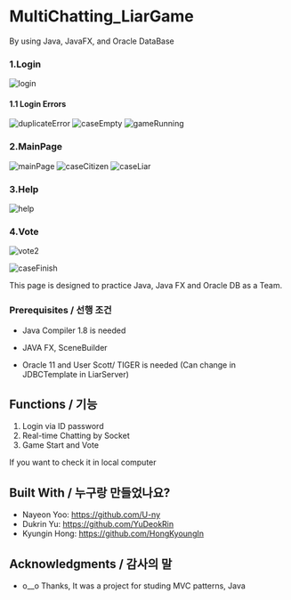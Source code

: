 # MultiChatting_LiarGame
By using Java, JavaFX, and Oracle DataBase


### 1.Login
![login](https://img1.daumcdn.net/thumb/R1280x0/?scode=mtistory2&fname=https%3A%2F%2Fblog.kakaocdn.net%2Fdn%2FbswIqw%2FbtrctubWmNG%2F0mOBPbrsMuNn4i90fvJd00%2Fimg.png)
#### 1.1 Login Errors
![duplicateError](https://img1.daumcdn.net/thumb/R1280x0/?scode=mtistory2&fname=https%3A%2F%2Fblog.kakaocdn.net%2Fdn%2FcL9fqH%2FbtreMvEWq3R%2FkBDBCEzXgWtdz2kAkiwmN1%2Fimg.png)
![caseEmpty](https://img1.daumcdn.net/thumb/R1280x0/?scode=mtistory2&fname=https%3A%2F%2Fblog.kakaocdn.net%2Fdn%2FdyukPs%2FbtreKlXG9is%2FJQusKzlNK5XRE7x5jo14pk%2Fimg.png)
![gameRunning](https://img1.daumcdn.net/thumb/R1280x0/?scode=mtistory2&fname=https%3A%2F%2Fblog.kakaocdn.net%2Fdn%2FOy48g%2FbtreHTA5l14%2Fsp5t6ED0mwIQvkQ09ZiqAk%2Fimg.png)
### 2.MainPage
![mainPage](https://img1.daumcdn.net/thumb/R1280x0/?scode=mtistory2&fname=https%3A%2F%2Fblog.kakaocdn.net%2Fdn%2FcvFGwO%2Fbtrcs7HIj6i%2F7KJD2vbELWBeTGjxL08dn1%2Fimg.png)
![caseCitizen](https://img1.daumcdn.net/thumb/R1280x0/?scode=mtistory2&fname=https%3A%2F%2Fblog.kakaocdn.net%2Fdn%2FpbYfw%2FbtreLgByFUj%2FuKDJGPhaIVBm5oFjmvbU5k%2Fimg.png)
![caseLiar](https://img1.daumcdn.net/thumb/R1280x0/?scode=mtistory2&fname=https%3A%2F%2Fblog.kakaocdn.net%2Fdn%2FGmAd0%2FbtreLKPXUqW%2F2OVJBnxlgZJHskth8iKCAK%2Fimg.png)
### 3.Help 
![help](https://img1.daumcdn.net/thumb/R1280x0/?scode=mtistory2&fname=https%3A%2F%2Fblog.kakaocdn.net%2Fdn%2FbfKG7d%2FbtrcA2xZQnv%2Fhvbk5DLlRuyeCKG6Yr8Qhk%2Fimg.png)
### 4.Vote
![vote2](https://img1.daumcdn.net/thumb/R1280x0/?scode=mtistory2&fname=https%3A%2F%2Fblog.kakaocdn.net%2Fdn%2FSygLL%2FbtreKvZ1zGE%2FUbuaIKWSnPZFxWURhK43K0%2Fimg.png)

![caseFinish](https://img1.daumcdn.net/thumb/R1280x0/?scode=mtistory2&fname=https%3A%2F%2Fblog.kakaocdn.net%2Fdn%2Fn4Fw8%2FbtreK7duhmx%2FLNRO63WPy4m5qNLu1HYpRK%2Fimg.png)

This page is designed to practice Java, Java FX and Oracle DB as a Team.



### Prerequisites / 선행 조건

- Java Compiler 1.8 is needed

- JAVA FX, SceneBuilder

- Oracle 11 and User Scott/ TIGER is needed (Can change in JDBCTemplate in LiarServer)

## Functions / 기능

1. Login via ID password
2. Real-time Chatting by Socket
3. Game Start and Vote

If you want to check it in local computer 

## Built With / 누구랑 만들었나요?

- Nayeon Yoo: https://github.com/U-ny
- Dukrin Yu: https://github.com/YuDeokRin
- Kyungin Hong: https://github.com/HongKyoungIn


## Acknowledgments / 감사의 말

* o__o Thanks, It was a project for studing MVC patterns, Java 
